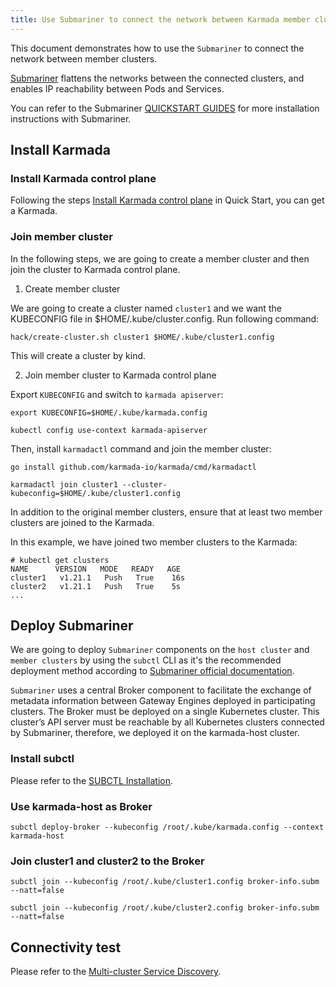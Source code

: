 ```yaml
---
title: Use Submariner to connect the network between Karmada member clusters
---
```


This document demonstrates how to use the `Submariner` to connect the network between member clusters.

[Submariner](https://github.com/submariner-io/submariner) flattens the networks between the connected clusters, and enables IP reachability between Pods and Services.

You can refer to the Submariner [QUICKSTART GUIDES](https://submariner.io/getting-started/quickstart/) for more installation instructions with Submariner.

## Install Karmada

### Install Karmada control plane

Following the steps [Install Karmada control plane](../../installation/installation.md) in Quick Start, you can get a Karmada.

### Join member cluster

In the following steps, we are going to create a member cluster and then join the cluster to Karmada control plane.

1. Create member cluster

We are going to create a cluster named `cluster1` and we want the KUBECONFIG file in $HOME/.kube/cluster.config. Run following command:

```shell
hack/create-cluster.sh cluster1 $HOME/.kube/cluster1.config
```

This will create a cluster by kind.

2. Join member cluster to Karmada control plane

Export `KUBECONFIG` and switch to `karmada apiserver`:

```shell
export KUBECONFIG=$HOME/.kube/karmada.config

kubectl config use-context karmada-apiserver 
```

Then, install `karmadactl` command and join the member cluster:

```shell
go install github.com/karmada-io/karmada/cmd/karmadactl

karmadactl join cluster1 --cluster-kubeconfig=$HOME/.kube/cluster1.config
```

In addition to the original member clusters, ensure that at least two member clusters are joined to the Karmada.

In this example, we have joined two member clusters to the Karmada:

```console
# kubectl get clusters
NAME      VERSION   MODE   READY   AGE
cluster1   v1.21.1   Push   True    16s
cluster2   v1.21.1   Push   True    5s
...
```

## Deploy Submariner

We are going to deploy `Submariner` components on the `host cluster` and `member clusters` by using the `subctl` CLI as it's the recommended deployment method according to [Submariner official documentation](https://github.com/submariner-io/submariner/tree/b4625514061c1d85c10432a78ca0ad46e679367a#installation).

`Submariner` uses a central Broker component to facilitate the exchange of metadata information between Gateway Engines deployed in participating clusters. The Broker must be deployed on a single Kubernetes cluster. This cluster’s API server must be reachable by all Kubernetes clusters connected by Submariner, therefore, we deployed it on the karmada-host cluster.

### Install subctl

Please refer to the [SUBCTL Installation](https://submariner.io/operations/deployment/subctl/).

### Use karmada-host as Broker

```shell
subctl deploy-broker --kubeconfig /root/.kube/karmada.config --context karmada-host
```

### Join cluster1 and cluster2 to the Broker

```shell
subctl join --kubeconfig /root/.kube/cluster1.config broker-info.subm --natt=false
```

```shell
subctl join --kubeconfig /root/.kube/cluster2.config broker-info.subm --natt=false
```

## Connectivity test

Please refer to the [Multi-cluster Service Discovery](../service/multi-cluster-service.md).
